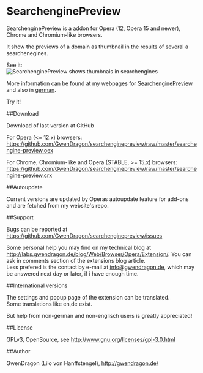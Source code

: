 SearchenginePreview
===================

SearchenginePreview is a addon for Opera (12, Opera 15 and newer), Chrome and Chromium-like browsers.

It show the previews of a domain as thumbnail in the results of several a searchenegines.

See it:  
![SearchenginePreview shows thumbnais in searchengines](http://gwendragon.de/tools/opera/extensions/pics/searcheneginepreview.png)

More information can be found at my webpages for [SearchenginePreview](http://gwendragon.de/tools/opera/extensions/index-en.html#searchenginepreview "englisch page") and also in [german](http://gwendragon.de/tools/opera/extensions/index.html#searchenginepreview "german page").

Try it!

##Download

Download of last version at GitHub

For Opera (<= 12.x) browsers:   
<https://github.com/GwenDragon/searchenginepreview/raw/master/searchengine-preview.oex>

For Chrome, Chromium-like and Opera (STABLE, >= 15.x) browsers:  
<https://github.com/GwenDragon/searchenginepreview/raw/master/searchengine-preview.crx>

##Autoupdate

Current versions are updated by Operas autoupdate feature for add-ons and are fetched from my website's repo.

##Support

Bugs can be reported at <https://github.com/GwenDragon/searchenginepreview/issues>

Some personal help you may find on my technical blog at <http://labs.gwendragon.de/blog/Web/Browser/Opera/Extension/>. You can ask in comments section of the extensions blog article.  
Less prefered is the contact by e-mail at <info@gwendragon.de>, which may be answered next day or later, if i have enough time.

##International versions

The settings and popup page of the extension can be translated.   
Some translations like en,de exist. 

But help from non-german and non-englisch users is greatly appreciated! 

##License

GPLv3, OpenSource, see <http://www.gnu.org/licenses/gpl-3.0.html>  

##Author

GwenDragon (Lilo von Hanffstengel), <http://gwendragon.de/>   
